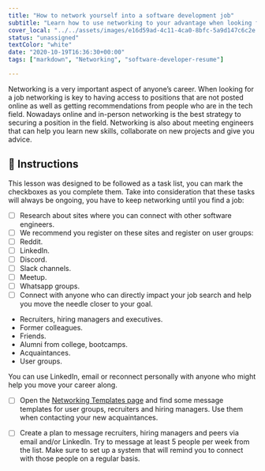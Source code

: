 ```yaml
---
title: "How to network yourself into a software development job"
subtitle: "Learn how to use networking to your advantage when looking for a software development job"
cover_local: "../../assets/images/e16d59ad-4c11-4ca0-8bfc-5a9d147c6c2e.jpeg"
status: "unassigned"
textColor: "white"
date: "2020-10-19T16:36:30+00:00"
tags: ["markdown", "Networking", "software-developer-resume"]

---
```


Networking is a very important aspect of anyone’s career. When looking for a job networking is key to having access to positions that are not posted online as well as getting recommendations from people who are in the tech field. Nowadays online and in-person networking is the best strategy to securing a position in the field. Networking is also about meeting engineers that can help you learn new skills, collaborate on new projects and give you advice. 

## 📝 Instructions 

This lesson was designed to be followed as a task list, you can mark the checkboxes as you complete them. Take into consideration that these tasks will always be ongoing, you have to keep networking until you find a job:

- [ ] Research about sites where you can connect with other software engineers. 
- [ ] We recommend you register on these sites and register on user groups: 
- [ ] Reddit.
- [ ] LinkedIn. 
- [ ] Discord. 
- [ ] Slack channels. 
- [ ] Meetup.
- [ ] Whatsapp groups. 
- [ ] Connect with anyone who can directly impact your job search and help you move the needle closer to your goal.  

- Recruiters, hiring managers and executives.
- Former colleagues.
- Friends.
- Alumni from college, bootcamps. 
- Acquaintances. 
- User groups.

You can use LinkedIn, email or reconnect personally with anyone who might help you move your career along.  

- [ ] Open the [Networking Templates page](https://www.notion.so/4geeksacademy/Networking-Templates-fbe549a745da42c7a50d0e094fd44aea) and find some message templates for user groups, recruiters and hiring managers. Use them when contacting your new acquaintances. 
- [ ] Create a plan to message recruiters, hiring managers and peers via email and/or LinkedIn. Try to message at least 5 people per week from the list. Make sure to set up a system that will remind you to connect with those people on a regular basis. 

